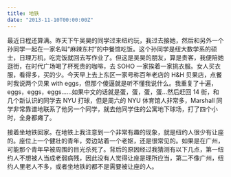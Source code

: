 ```yaml
---
title: 地铁
date: "2013-11-10T00:00:00Z"
---
```


最近日程还算满。昨天下午吴昊的同学过来纽约玩，我过去接她，然后和另外一个孙同学一起在一家名叫“麻辣东村”的中餐馆吃饭。这个孙同学是纽大数学系的硕士，日理万机，吃完饭就回去写作业了。但这是吴昊的朋友，算是贵客，我便陪她逛街，在时代广场喝了杯死贵的咖啡，去 SOHO 一家挨着一家挑衣服。女人买衣服，看得多，买的少。今天早上去上东区一家号称百年老店的 H&H 贝果店，点餐时我说两个贝果 with eggs，但那个傻逼就是听不懂我说什么。我重复了十遍，eggs，eggs，eggs……如果中文的话就是蛋，蛋，蛋，蛋…然后赶回 14 街，和几个新认识的同学去 NYU 打球，但是周六的 NYU 体育馆人非常多，Marshall 同学非常靠谱地联系了他另一个同学，就去他同学住的公寓地下球场，打了四个小时，全身都瘫了。

接着坐地铁回家。在地铁上我注意到一个非常有趣的现象，就是纽约人很少有让座的。座位上一个健壮的青年，旁边站着一个老妪，还是很常见的。如果是在广州，可能那个青年早被周围的目光杀死了。背后的原因经过我猜测有以下几点，第一纽约人不想被人当成老弱病残，因此没有人觉得让座是理所应当，第二不像广州，纽约人里老人不多，或者坐地铁的都不是需要被让座的人。
